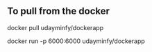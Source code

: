 ## To pull from the docker 
docker pull udayminfy/dockerapp

docker run -p 6000:6000 udayminfy/dockerapp

